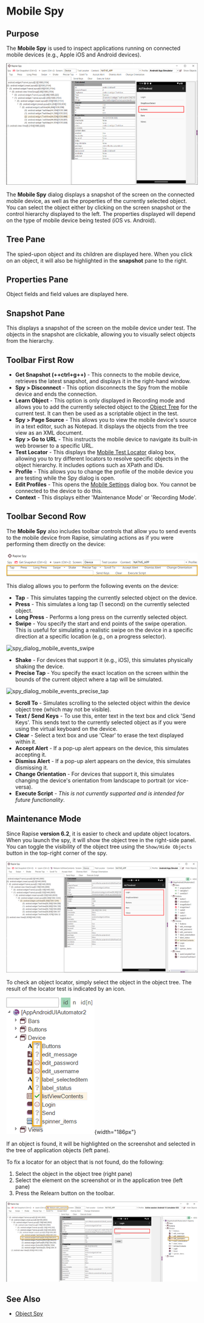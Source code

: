 # Mobile Spy

## Purpose

The **Mobile Spy** is used to inspect applications running on connected mobile devices (e.g., Apple iOS and Android devices).

![Spy Dialog Mobile Android](./img/tutorial_mobile_testing14.png )

The **Mobile Spy** dialog displays a snapshot of the screen on the connected mobile device, as well as the properties of the currently selected object. You can select the object either by clicking on the screen snapshot or the control hierarchy displayed to the left. The properties displayed will depend on the type of mobile device being tested (iOS vs. Android).

## Tree Pane

The spied-upon object and its children are displayed here. When you click on an object, it will also be highlighted in the **snapshot** pane to the right.

## Properties Pane

Object fields and field values are displayed here.

## Snapshot Pane

This displays a snapshot of the screen on the mobile device under test. The objects in the snapshot are clickable, allowing you to visually select objects from the hierarchy.

## Toolbar First Row

- **Get Snapshot (++ctrl+g++)** - This connects to the mobile device, retrieves the latest snapshot, and displays it in the right-hand window.
- **Spy > Disconnect** - This option disconnects the Spy from the mobile device and ends the connection.
- **Learn Object** - This option is only displayed in Recording mode and allows you to add the currently selected object to the [Object Tree](object_tree.md) for the current test. It can then be used as a scriptable object in the test.
- **Spy > Page Source** - This allows you to view the mobile device's source in a text editor, such as Notepad. It displays the objects from the tree view as an XML document.
- **Spy > Go to URL** - This instructs the mobile device to navigate its built-in web browser to a specific URL.
- **Test Locator** - This displays the [Mobile Test Locator](mobile_test_locator_dialog.md) dialog box, allowing you to try different locators to resolve specific objects in the object hierarchy. It includes options such as XPath and IDs.
- **Profile** - This allows you to change the profile of the mobile device you are testing while the Spy dialog is open.
- **Edit Profiles** - This opens the [Mobile Settings](mobile_settings_dialog.md) dialog box. You cannot be connected to the device to do this.
- **Context** - This displays either 'Maintenance Mode' or 'Recording Mode'.

## Toolbar Second Row

The **Mobile Spy** also includes toolbar controls that allow you to send events to the mobile device from Rapise, simulating actions as if you were performing them directly on the device:

![ribbon\_mobile\_spy\_events](./img/tutorial_mobile_testing15.png)

This dialog allows you to perform the following events on the device:

- **Tap** - This simulates tapping the currently selected object on the device.
- **Press** - This simulates a long tap (1 second) on the currently selected object.
- **Long Press** - Performs a long press on the currently selected object.
- **Swipe** - You specify the start and end points of the swipe operation. This is useful for simulating a realistic swipe on the device in a specific direction at a specific location (e.g., on a progress selector).

 ![spy\_dialog\_mobile\_events\_swipe](./img/object_spy_mobile3.png)

- **Shake** - For devices that support it (e.g., iOS), this simulates physically shaking the device.
- **Precise Tap** - You specify the exact location on the screen within the bounds of the current object where a tap will be simulated.

![spy_dialog_mobile_events_precise_tap](./img/object_spy_mobile4.png)

- **Scroll To** - Simulates scrolling to the selected object within the device object tree (which may not be visible).
- **Text / Send Keys** - To use this, enter text in the text box and click 'Send Keys'. This sends text to the currently selected object as if you were using the virtual keyboard on the device.
- **Clear** - Select a text box and use 'Clear' to erase the text displayed within it.
- **Accept Alert** - If a pop-up alert appears on the device, this simulates accepting it.
- **Dismiss Alert** - If a pop-up alert appears on the device, this simulates dismissing it.
- **Change Orientation** - For devices that support it, this simulates changing the device's orientation from landscape to portrait (or vice-versa).
- **Execute Script** - *This is not currently supported and is intended for future functionality*.

## Maintenance Mode

Since Rapise **version 6.2**, it is easier to check and update object locators. When you launch the spy, it will show the object tree in the right-side panel. You can toggle the visibility of the object tree using the `Show/Hide Objects` button in the top-right corner of the spy.

![Mobile Spy Maintenance Mode](./img/mobile_spy_maintenance.png)

To check an object locator, simply select the object in the object tree. The result of the locator test is indicated by an icon.

![Mobile Spy Object Icons](./img/mobile_spy_object_tree_icons.png){width="186px"}

If an object is found, it will be highlighted on the screenshot and selected in the tree of application objects (left pane).

To fix a locator for an object that is not found, do the following:

1.  Select the object in the object tree (right pane)
2.  Select the element on the screenshot or in the application tree (left pane)
3.  Press the Relearn button on the toolbar.

![Mobile Spy Relearn](./img/mobile_spy_relearn.png)

## See Also

- [Object Spy](object_spy.md)
